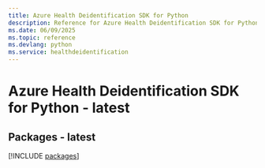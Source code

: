 ```yaml
---
title: Azure Health Deidentification SDK for Python
description: Reference for Azure Health Deidentification SDK for Python
ms.date: 06/09/2025
ms.topic: reference
ms.devlang: python
ms.service: healthdeidentification
---
```

# Azure Health Deidentification SDK for Python - latest
## Packages - latest
[!INCLUDE [packages](health-deidentification-index.md)]